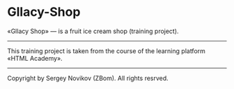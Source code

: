 # Gllacy-Shop
«Gllacy Shop» — is a fruit ice cream shop (training project).
--- ---

This training project is taken from the course of the learning platform «HTML Academy».
___

Copyright by Sergey Novikov (ZBom). All rights resrved.